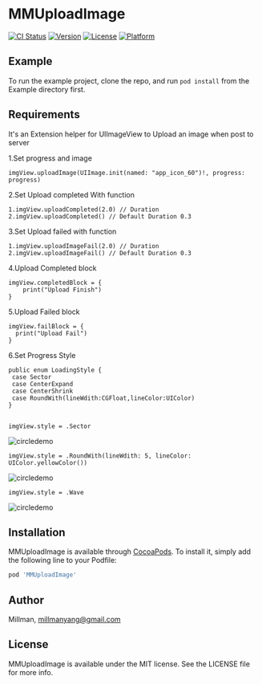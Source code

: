 # MMUploadImage

[![CI Status](http://img.shields.io/travis/Millman/MMUploadImage.svg?style=flat)](https://travis-ci.org/Millman/MMUploadImage)
[![Version](https://img.shields.io/cocoapods/v/MMUploadImage.svg?style=flat)](http://cocoapods.org/pods/MMUploadImage)
[![License](https://img.shields.io/cocoapods/l/MMUploadImage.svg?style=flat)](http://cocoapods.org/pods/MMUploadImage)
[![Platform](https://img.shields.io/cocoapods/p/MMUploadImage.svg?style=flat)](http://cocoapods.org/pods/MMUploadImage)

## Example

To run the example project, clone the repo, and run `pod install` from the Example directory first.

## Requirements
It's an Extension helper for UIImageView to Upload an image when post to server

1.Set progress and image

    imgView.uploadImage(UIImage.init(named: "app_icon_60")!, progress: progress)
  
2.Set Upload completed With function

    1.imgView.uploadCompleted(2.0) // Duration
    2.imgView.uploadCompleted() // Default Duration 0.3
  
3.Set Upload failed with function

    1.imgView.uploadImageFail(2.0) // Duration
    2.imgView.uploadImageFail() // Default Duration 0.3
        
4.Upload Completed block

    imgView.completedBlock = {
        print("Upload Finish")
    }
  
5.Upload Failed block

    imgView.failBlock = {
      print("Upload Fail")
    }
6.Set Progress Style

    public enum LoadingStyle {
     case Sector
     case CenterExpand
     case CenterShrink
     case RoundWith(lineWdith:CGFloat,lineColor:UIColor)
    }
    

    imgView.style = .Sector

![circledemo](https://github.com/MillmanY/UploadImage/blob/master/midscreen.gif)

    imgView.style = .RoundWith(lineWdith: 5, lineColor: UIColor.yellowColor())

![circledemo](https://github.com/MillmanY/UploadImage/blob/master/RoundMid.gif)

    imgView.style = .Wave
![circledemo](https://github.com/MillmanY/UploadImage/blob/master/wave.gif)

## Installation

MMUploadImage is available through [CocoaPods](http://cocoapods.org). To install
it, simply add the following line to your Podfile:

```ruby
pod 'MMUploadImage'
```

## Author

Millman, millmanyang@gmail.com

## License

MMUploadImage is available under the MIT license. See the LICENSE file for more info.
